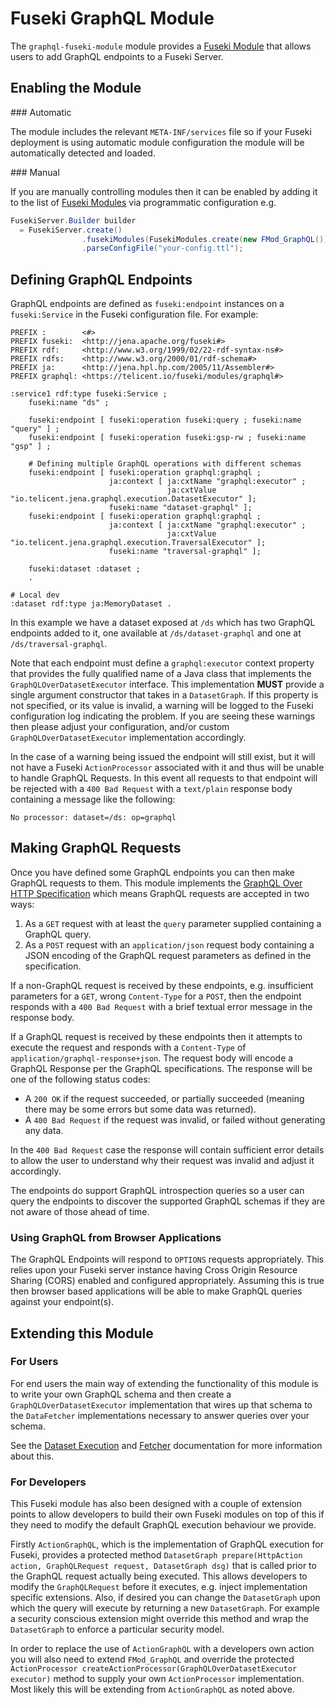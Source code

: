 # Fuseki GraphQL Module

The `graphql-fuseki-module` module provides a [Fuseki Module][1] that allows users to add GraphQL endpoints to a Fuseki
Server.

## Enabling the Module

### Automatic

The module includes the relevant `META-INF/services` file so if your Fuseki deployment is using automatic module
configuration the module will be automatically detected and loaded.

### Manual

If you are manually controlling modules then it can be enabled by adding it to the list of [Fuseki Modules][1] via
programmatic configuration e.g.

```java
FusekiServer.Builder builder
  = FusekiServer.create()
                .fusekiModules(FusekiModules.create(new FMod_GraphQL()))
                .parseConfigFile("your-config.ttl");
```

## Defining GraphQL Endpoints

GraphQL endpoints are defined as `fuseki:endpoint` instances on a `fuseki:Service` in the Fuseki configuration file.
For example:

```ttl
PREFIX :        <#>
PREFIX fuseki:  <http://jena.apache.org/fuseki#>
PREFIX rdf:     <http://www.w3.org/1999/02/22-rdf-syntax-ns#>
PREFIX rdfs:    <http://www.w3.org/2000/01/rdf-schema#>
PREFIX ja:      <http://jena.hpl.hp.com/2005/11/Assembler#>
PREFIX graphql: <https://telicent.io/fuseki/modules/graphql#>

:service1 rdf:type fuseki:Service ;
    fuseki:name "ds" ;

    fuseki:endpoint [ fuseki:operation fuseki:query ; fuseki:name "query" ] ;
    fuseki:endpoint [ fuseki:operation fuseki:gsp-rw ; fuseki:name "gsp" ] ;

    # Defining multiple GraphQL operations with different schemas
    fuseki:endpoint [ fuseki:operation graphql:graphql ;
                      ja:context [ ja:cxtName "graphql:executor" ;
                                   ja:cxtValue "io.telicent.jena.graphql.execution.DatasetExecutor" ];
                      fuseki:name "dataset-graphql" ];
    fuseki:endpoint [ fuseki:operation graphql:graphql ;
                      ja:context [ ja:cxtName "graphql:executor" ;
                                   ja:cxtValue "io.telicent.jena.graphql.execution.TraversalExecutor" ];
                      fuseki:name "traversal-graphql" ];

    fuseki:dataset :dataset ;
    .

# Local dev
:dataset rdf:type ja:MemoryDataset .
```

In this example we have a dataset exposed at `/ds` which has two GraphQL endpoints added to it, one available at
`/ds/dataset-graphql` and one at `/ds/traversal-graphql`.

Note that each endpoint must define a `graphql:executor` context property that provides the fully qualified name of a
Java class that implements the `GraphQLOverDatasetExecutor` interface.  This implementation **MUST** provide a single
argument constructor that takes in a `DatasetGraph`.  If this property is not specified, or its value is invalid, a
warning will be logged to the Fuseki configuration log indicating the problem.  If you are seeing these warnings then
please adjust your configuration, and/or custom `GraphQLOverDatasetExecutor` implementation accordingly.

In the case of a warning being issued the endpoint will still exist, but it will not have a Fuseki `ActionProcessor`
associated with it and thus will be unable to handle GraphQL Requests.  In this event all requests to that endpoint will
be rejected with a `400 Bad Request` with a `text/plain` response body containing a message like the following:

```
No processor: dataset=/ds: op=graphql
```

## Making GraphQL Requests

Once you have defined some GraphQL endpoints you can then make GraphQL requests to them.  This module implements the
[GraphQL Over HTTP Specification][2] which means GraphQL requests are accepted in two ways:

1. As a `GET` request with at least the `query` parameter supplied containing a GraphQL query.
2. As a `POST` request with an `application/json` request body containing a JSON encoding of the GraphQL request
   parameters as defined in the specification.

If a non-GraphQL request is received by these endpoints, e.g. insufficient parameters for a `GET`, wrong `Content-Type`
for a `POST`, then the endpoint responds with a `400 Bad Request` with a brief textual error message in the response
body.

If a GraphQL request is received by these endpoints then it attempts to execute the request and responds with a
`Content-Type` of `application/graphql-response+json`.  The request body will encode a GraphQL Response per the GraphQL
specifications.  The response will be one of the following status codes:

- A `200 OK` if the request succeeded, or partially succeeded (meaning there may be some errors but some data was
  returned).
- A `400 Bad Request` if the request was invalid, or failed without generating any data.

In the `400 Bad Request` case the response will contain sufficient error details to allow the user to understand why
their request was invalid and adjust it accordingly.

The endpoints do support GraphQL introspection queries so a user can query the endpoints to discover the supported
GraphQL schemas if they are not aware of those ahead of time.

### Using GraphQL from Browser Applications

The GraphQL Endpoints will respond to `OPTIONS` requests appropriately.  This relies upon your Fuseki server instance
having Cross Origin Resource Sharing (CORS) enabled and configured appropriately.  Assuming this is true then browser
based applications will be able to make GraphQL queries against your endpoint(s).

## Extending this Module

### For Users

For end users the main way of extending the functionality of this module is to write your own GraphQL schema and then
create a `GraphQLOverDatasetExecutor` implementation that wires up that schema to the `DataFetcher` implementations
necessary to answer queries over your schema.

See the [Dataset Execution](core-apis.md#datasetexecution) and [Fetcher](core-apis.md#fetchers) documentation for more
information about this.


### For Developers

This Fuseki module has also been designed with a couple of extension points to allow developers to build their own
Fuseki modules on top of this if they need to modify the default GraphQL execution behaviour we provide.

Firstly `ActionGraphQL`, which is the implementation of GraphQL execution for Fuseki, provides a protected method
`DatasetGraph prepare(HttpAction action, GraphQLRequest request, DatasetGraph dsg)` that is called prior to the GraphQL
request actually being executed.  This allows developers to modify the `GraphQLRequest` before it executes, e.g. inject
implementation specific extensions.  Also, if desired you can change the `DatasetGraph` upon which the query will 
execute by returning a new `DatasetGraph`.  For example a security conscious extension might override this method 
and wrap the `DatasetGraph` to enforce a particular security model.

In order to replace the use of `ActionGraphQL` with a developers own action you will also need to extend `FMod_GraphQL`
and override the protected `ActionProcessor createActionProcessor(GraphQLOverDatasetExecutor executor)` method to supply
your own `ActionProcessor` implementation.  Most likely this will be extending from `ActionGraphQL` as noted above.

[1]: https://jena.apache.org/documentation/fuseki2/fuseki-modules.html
[2]: https://github.com/graphql/graphql-over-http/blob/main/spec/GraphQLOverHTTP.md
